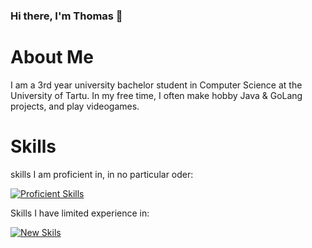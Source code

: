 ### Hi there, I'm Thomas 👋

# About Me
I am a 3rd year university bachelor student in Computer Science at the University of Tartu. In my free time, I often make hobby Java & GoLang projects, and play videogames.

# Skills
skills I am proficient in, in no particular oder:

[![Proficient Skills](https://skillicons.dev/icons?i=html,bash,discord,bots,docker,git,github,githubactions,gitlab,gradle,idea,java,jenkins,kubernetes,mysql,mongodb,maven,postgres,redis)](https://skillicons.dev)

Skills I have limited experience in:

[![New Skils](https://skillicons.dev/icons?i=js,css,aws,cpp,cloudflare,grafana,nodejs,planetscale,powershell,prometheus)](https://skillicons.dev)

